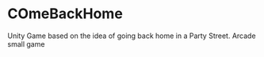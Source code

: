 # COmeBackHome
Unity Game based on the idea of going back home in a Party Street. Arcade small game 
